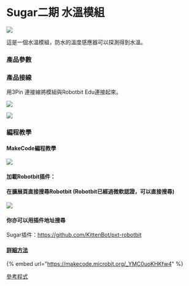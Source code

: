 # Sugar二期 水溫模組

![](https://kittenbothk.readthedocs.io/en/latest/\_images/watertemp\_render.png)

這是一個水溫模組，防水的溫度感應器可以探測得到水溫。

### 產品參數

### 產品接線

用3Pin 連接線將模組與Robotbit Edu連接起來。

![](https://kittenbothk.readthedocs.io/en/latest/\_images/watertemp\_wire.png)

![](https://kittenbothk.readthedocs.io/en/latest/\_images/watertemp2.jpg)

### 編程教學

#### MakeCode編程教學

![](https://kittenbothk.readthedocs.io/en/latest/\_images/mcbanner15.png)

#### 加載Robotbit插件：

#### 在擴展頁直接搜尋Robotbit (Robotbit已經過微軟認證，可以直接搜尋)

![](https://kittenbothk.readthedocs.io/en/latest/\_images/sugar\_search.gif)

#### 你亦可以用插件地址搜尋

Sugar插件：https://github.com/KittenBot/pxt-robotbit

#### [詳細方法](../../ge-bian-cheng-ping-tai-jie-shao/makecode/kittenbotandmakecode.md)

{% embed url="https://makecode.microbit.org/_YMC0uoKHKfw4" %}

[參考程式](https://makecode.microbit.org/\_YMC0uoKHKfw4)
